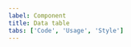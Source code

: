 ```yaml
---
label: Component
title: Data table
tabs: ['Code', 'Usage', 'Style']
---
```



<component
    name="Data table"
    component="data-table-v2"
    variation="data-table-v2"
    codepen="MOEagV"
    hasReactVersion="true"
    hasAngularVersion="true"
    hasVueVersion="datatable--default"
    >
</component>
<component
    name="Expandable data table"
    component="data-table-v2"
    variation="data-table-v2--expandable"
    codepen="gXGabM"
    hasReactVersion="true"
    hasAngularVersion="true"
    >
</component>
<component
    name="Data table with pagination"
    component="data-table-v2"
    variation="data-table-v2--with-pager"
    codepen="pdWjva"
    hasReactVersion="true"
    >
</component>
<component
    name="Small data table"
    component="data-table-v2"
    variation="data-table-v2--small"
    codepen="aVLvzX"
    hasReactVersion="true"
    >
</component>
<component
    name="Toolbar"
    component="toolbar"
    variation="toolbar"
    codepen="yPzYNK"
    hasReactVersion="true"
    hasVueVersion="toolbar--default"
    >
</component>
<component-docs component="data-table-v2"></component-docs>
